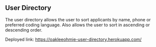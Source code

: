 
## User Directory 

 The user directory allows the user to sort applicants by name, phone or preferred coding language. Also allows the user to sort in ascending or descending order. 

Deployed link: https://oakleeohmie-user-directory.herokuapp.com/

